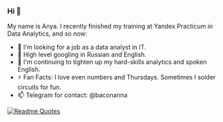 ### Hi 👋

My name is Anya. I recently finished my training at Yandex.Practicum in Data Analytics, and so now:

- 🔭 I'm looking for a job as a data analyst in IT.
- 💬 High level googling in Russian and English.
- 🌱 I'm continuing to tighten up my hard-skills analytics and spoken English.
- ⚡ Fan Facts: I love even numbers and Thursdays. Sometimes I solder circuits for fun. 
- 📫 Telegram for contact: @baconanna

[![Readme Quotes](https://quotes-github-readme.vercel.app/api?type=horizontal&theme=dark)](https://github.com/piyushsuthar/github-readme-quotes)

<!--
**baconanna/baconanna** is a ✨ _special_ ✨ repository because its `README.md` (this file) appears on your GitHub profile.

Here are some ideas to get you started:

- 🔭 I’m currently working on ...
- 🌱 I’m currently learning ...
- 👯 I’m looking to collaborate on ...
- 🤔 I’m looking for help with ...
- 💬 Ask me about ...
- 📫 How to reach me: ...
- 😄 Pronouns: ...
- ⚡ Fun fact: ...

### Привет! 👋
Меня зовут Аня. Недавно я окончила обучение в Яндекс.Практикум по направлению "Аналитих данных", и поэтому сейчас:
- 🔭 Я ищу работу аналитиком данных в IT.
- 💬 Хай левел по гуглингу на русском и английском языках.
- 🌱 Я продолжаю подтягивать хард скиллс аналитика и разговорный английский.
- ⚡ Фан факты: я люблю четные числа и четверги. Иногда для развлечения паяю микросхемы. Запустила скрипт на hh, который автоматически откликается на вакансии.
- 📫 Telegram для связи: @baconanna
-->
